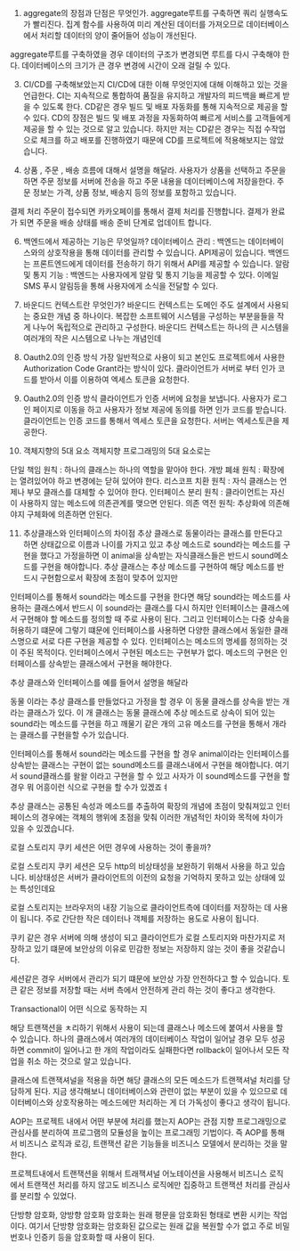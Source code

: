 1. aggregate의 장점과 단점은 무엇인가.
aggregate루트를 구축하면 쿼리 실행속도가 빨리진다. 집계 함수를 사용하여 미리 계산된 데이터를 가져오므로
데이터베이스에서 처리할 데이터의 양이 줄어들어 성능이 개선된다.

aggregate루트를 구축하였을 경우 데이터의 구조가 변경되면 루트를
다시 구축해야 한다. 데이터베이스의 크기가 큰 경우 변경에 시간이 오래 걸릴 수 있다.


 
3. CI/CD를 구축해보았는지
CI/CD에 대한 이해 무엇인지에 대해 이해하고 있는 것을 언급한다.
CI는 지속적으로 통합하여 품질을 유지하고 개발자의 피드백을 빠르게 받을 수 있도록 한다.
CD같은 경우 빌드 및 배포 자동화를 통해 지속적으로 제공을 할 수 있다.
CD의 장점은 빌드 및 배포 과정을 자동화하여 빠르게 서비스를 고객들에게 
제공을 할 수 있는 것으로 알고 있습니다. 하지만 저는 CD같은 경우는 직접 수작업으로 체크를 하고 
배포를 진행하였기 때문에 CD를 프로젝트에 적용해보지는 않았습니다.

5. 상품 , 주문 , 배송 흐름에 대해서 설명을 해달라.
사용자가 상품을 선택하고 주문을 하면 주문 정보를 서버에 전송을 하고 주문 내용을 데이터베이스에 저장을한다.
주문 정보는 가격, 상품 정보, 배송지 등의 정보를 포함하고 있습니다.

결제 처리 
주문이 접수되면 카카오페이를 통해서 결제 처리를 진행합니다.
결제가 완료가 되면 주문을 배송 상태를 배송 준비 단계로 업데이트 합니다.

6. 백엔드에서 제공하는 기능은 무엇일까? 
데이터베이스 관리 : 백엔드는 데이터베이스와의 상호작용을 통해 데이터를 관리할 수 있습니다.
API제공이 있습니다. 백엔드는 프론트엔드에게 데이터를 전송하기 하기 위해서 API를 제공할 수 있습니다.
알람 및 통지 기능 : 백엔드는 사용자에게 알람 및 통지 기능을 제공할 수 있다.
이메일 SMS 푸시 알림등을 통해 사용자에게 소식을 전달할 수 있다.

7. 바운디드 컨텍스트란 무엇인가? 
바운디드 컨텍스트는 도메인 주도 설계에서 사용되는 중요한 개념 중 하나이다.
복잡한 소프트웨어 시스템을 구성하는 부분을들을 작게 나누어 독립적으로 관리하고 구성한다. 
바운디드 컨텍스트는 하나의 큰 시스템을 여러개의 작은 시스템으로 나누는 개념인데

8. Oauth2.0의 인증 방식 
가장 일반적으로 사용이 되고 본인도 프로젝트에서 사용한
Authorization Code Grant라는 방식이 있다. 
클라이언트가 서버로 부터 인가 코드를 받아서 이를 이용하여 엑세스 토큰을 요청한다.

9. Oauth2.0의 인증 방식
클라이언트가 인증 서버에 요청을 보냅니다.
사용자가 로그인 페이지로 이동을 하고
사용자가 정보 제공에 동의를 하면 인가 코드를 받습니다.
클라이언트는 인증 코드를 통해서 엑세스 토큰을 요청한다.
서버는 엑세스토큰을 제공한다.

10. 객체지향의 5대 요소
객체지향 프로그래밍의 5대 요소로는 

단일 책임 원칙 : 하나의 클래스는 하나의 역할을 맡아야 한다.
개방 폐쇄 원칙 : 확장에는 열려있어야 하고 변경에는 닫혀 있어야 한다.
리스코프 치환 원칙 : 자식 클래스는 언제나 부모 클래스를 대체할 수 있어야 한다.
인터페이스 분리 원칙 : 클라이언트는 자신이 사용하지 않는 메소드에 의존관계를 맺으면 안된다.
의존 역전 원칙: 추상화에 의존해야지 구체화에 의존하면 안된다.

11. 추상클래스와 인터페이스의 차이점
추상 클래스로 동물이라는 클래스를 만든다고 하면 상태값으로 이름과 나이를 가지고 있고
추상 메소드로 sound라는 메소드를 구현을 했다고 가정을하면 이 animal을 상속받는 
자식클래스들은 반드시 sound메소드를 구현을 해야합니다.
추상 클래스는 추상 메소드를 구현하여 해당 메소드를 반드시 구현함으로서 확장에 초점이 맞추어 있지만

인터페이스를 통해서 sound라는 메소드를 구현을 한다면 해당 sound라는 메소드를 사용하는 클래스에서
반드시 이 sound라는 클래스를 다시 
하지만 인터페이스는 클래스에서 구현해야 할 메소드를 정의할 때 주로 사용이 된다. 
그리고 인터페이스는 다중 상속을 허용하기 떄문에 그렇기 떄문에 인터페이스를 사용하면 다양한 클래스에서 동일한 클래스명으로 서로 다른 구현을 제공할 수 있다. 
인터페이스는 메소드의 명세를 정의하는 것이 주된 목적이다.
인터페이스에서 구현된 메소드는 구현부가 없다. 메소드의 구현은 인터페이스를 상속받는
클래스에서 구현을 해야한다.

추상 클래스와 인터페이스를 예를 들어서 설명을 해달라

동물 이라는 추상 클래스를 만들었다고 가정을 할 경우 이 동물 클래스를 상속을 받는 개라는 클래스가 있다.
이 개 클래스는 동물 클래스에 추상 메소드로 상속이 되어 있는 sound라는 메소드를 구현을 하고
깨물기 같은 개의 고유 메소드를 구현을 통해서 개라는 클래스를 구현을할 수가 있습니다.

인터페이스를 통해서 sound라는 메소드를 구현을 할 경우 animal이라는 인터페이스를 상속받는 클래스는
구현이 없는 sound메소드를 클래스내에서 구현을 해야합니다. 여기서 sound클래스를 왈왈 이라고 구현을 할 수 있고
사자가 이 sound메소드를 구현을 할 경우 뭐 어흥이런 식으로 구현을 할 수가 있겠죠ㅕ

추상 클래스는 공통된 속성과 메소드를 추출하여 확장의 개념에 초점이 맞춰져있고
인터페이스의 경우에는 객체의 행위에 초점을 맞춰 이러한 개념적인 차이와 목적에 차이가 있을 수 있겠습니다.

로컬 스토리지 쿠키 세션은 어떤 경우에 사용하는 것이 좋을까?

로컬 스토리지 쿠키 세션은 모두 http의 비상태성을 보완하기 위해서 사용을 하고 있습니다.
비상태성은 서버가 클라이언트의 이전의 요청을 기억하지 못하고 있는 상태에 있는 특성인데요

로컬 스토리지는 브라우저의 내장 기능으로 클라이언트측에 데이터를 저장하는 데 사용이 됩니다.
주로 간단한 작은 데이터나 객체를 저장하는 용도로 사용이 됩니다.

쿠키 같은 경우 서버에 의해 생성이 되고 클라이언트가 로컬 스토리지와 마찬가지로 저장하고 있기 떄문에
보안상의 이유로 민감한 정보는 저장하지 않는 것이 좋을 것같습니다. 

세션같은 경우 서버에서 관리가 되기 떄문에 보안상 가장 안전하다고 할 수 있습니다.
토큰 같은 정보를 저장할 때는 서버 측에서 안전하게 관리 하는 것이 좋다고 생각한다.

Transactional이 어떤 식으로 동작하는 지

해당 트랜잭션을 ㅊ리하기 위해서 사용이 되는데 클래스나 메소드에 붙여서 사용을 할 수 있습니다.
하나의 클래스에서 여러개의 데이터베이스 작업이 일어날 경우 모두 성공하면 commit이 일어나고
한 개의 작업이라도 실패한다면 rollback이 일어나서 모든 작업을 취소 하는 것으로 알고 있습니다. 

클래스에 트랜잭셔널을 적용을 하면 해당 클래스의 모든 메소드가 트랜잭셔널 처리를 당담하게 된다.
지금 생각해보니 데이터베이스와 관련이 없는 부분이 있을 수 있으므로 데이터베이스와 상호작용하는 메소드에만 처리하는 게 더 
가독성이 좋다고 생각이 됩니다. 

AOP는 프로젝트 내에서 어떤 부분에 처리를 했는지
AOP는 관점 지향 프로그래밍으로 관심사를 분리하여 프로그램의 모듈성을 높이는 프로그래밍 기법이다.
즉 AOP를 통해서 비즈니스 로직과 로깅, 트랜잭션 같은 기능들을 비즈니스 모델에서 분리하는 것을 말한다.

프로젝트내에서 트랜잭션을 위해서 트래잭셔널 어노테이션을 사용해서 비즈니스 로직에서 트랜잭션 처리를 하지 않고도
비즈니스 로직에만 집중하고 트랜잭션 처리를 관심사를 분리할 수 있었다. 

단방향 암호화, 양방향 암호화
암호화는 원래 평문을 암호화된 형태로 변환 시키는 작업이다.
여기서 단방향 암호화는 암호화된 값으로는 원래 값을 복원할 수가 없고
주로 비밀번호나 인증키 등을 암호화할 때 사용이 된다. 


